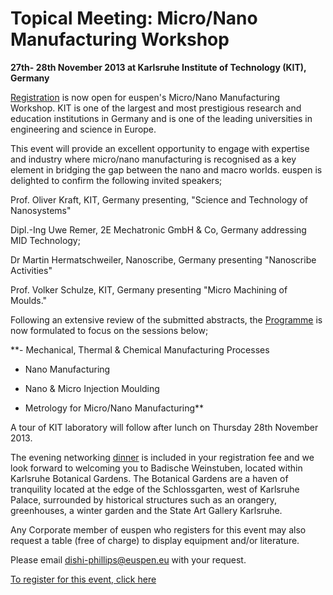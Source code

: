 # Topical Meeting: Micro/Nano Manufacturing Workshop

**27th- 28th November 2013 at Karlsruhe Institute of Technology (KIT), Germany**

[Registration](http://www.micronanoworkshop2013.euspen.eu/page1903/Registration-Now-Open/Online-Registration) is now open for euspen's Micro/Nano Manufacturing Workshop.
KIT is one of the largest and most prestigious research and education institutions in Germany and is one of the leading universities in engineering and science in Europe.

This event will provide an excellent opportunity to engage with expertise and industry where micro/nano manufacturing is recognised as a key element in bridging the gap between the nano and macro worlds.
euspen is delighted to confirm the following invited speakers; 

Prof. Oliver Kraft, KIT, Germany presenting, "Science and Technology of Nanosystems" 

Dipl.-Ing Uwe Remer, 2E Mechatronic GmbH & Co, Germany addressing MID Technology; 

Dr Martin Hermatschweiler, Nanoscribe, Germany presenting "Nanoscribe Activities" 

Prof. Volker Schulze, KIT, Germany presenting "Micro Machining of Moulds."

Following an extensive review of the submitted abstracts, the [Programme](http://www.micronanoworkshop2013.euspen.eu/page1893/Home/Programme) is now formulated to focus on the sessions below;

**- Mechanical, Thermal & Chemical Manufacturing Processes

- Nano Manufacturing

- Nano & Micro Injection Moulding

- Metrology for Micro/Nano Manufacturing**

A tour of KIT laboratory will follow after lunch on Thursday 28th November 2013.

The evening networking [dinner](http://www.micronanoworkshop2013.euspen.eu/page1890/Networking-Dinner/Networking-Dinner) is included in your registration fee and we look forward to welcoming you to Badische Weinstuben, located within Karlsruhe Botanical Gardens. The Botanical Gardens are a haven of tranquility located at the edge of the Schlossgarten, west of Karlsruhe Palace, surrounded by historical structures such as an orangery, greenhouses, a winter garden and the State Art Gallery Karlsruhe. 

Any Corporate member of euspen who registers for this event may also request a table (free of charge) to display equipment and/or literature.  

Please email [dishi-phillips@euspen.eu](mailto://dishi-phillips@euspen.eu) with your request.  

[To register for this event, click here]((http://www.micronanoworkshop2013.euspen.eu/page1903/Registration-Now-Open/Online-Registration))


